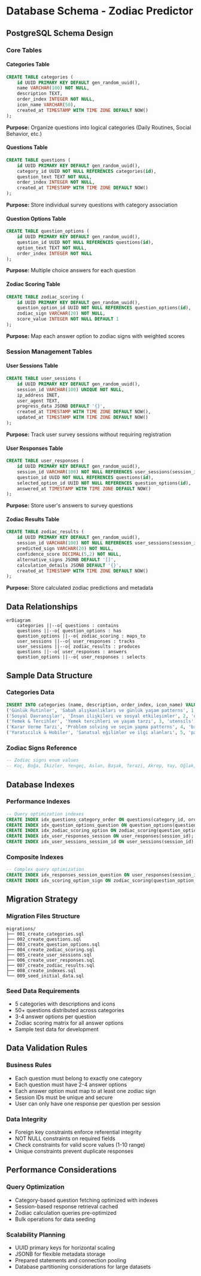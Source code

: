 # Database Schema - Zodiac Predictor

## PostgreSQL Schema Design

### Core Tables

#### Categories Table

```sql
CREATE TABLE categories (
    id UUID PRIMARY KEY DEFAULT gen_random_uuid(),
    name VARCHAR(100) NOT NULL,
    description TEXT,
    order_index INTEGER NOT NULL,
    icon_name VARCHAR(50),
    created_at TIMESTAMP WITH TIME ZONE DEFAULT NOW()
);
```

**Purpose:** Organize questions into logical categories (Daily Routines, Social
Behavior, etc.)

#### Questions Table

```sql
CREATE TABLE questions (
    id UUID PRIMARY KEY DEFAULT gen_random_uuid(),
    category_id UUID NOT NULL REFERENCES categories(id),
    question_text TEXT NOT NULL,
    order_index INTEGER NOT NULL,
    created_at TIMESTAMP WITH TIME ZONE DEFAULT NOW()
);
```

**Purpose:** Store individual survey questions with category association

#### Question Options Table

```sql
CREATE TABLE question_options (
    id UUID PRIMARY KEY DEFAULT gen_random_uuid(),
    question_id UUID NOT NULL REFERENCES questions(id),
    option_text TEXT NOT NULL,
    order_index INTEGER NOT NULL
);
```

**Purpose:** Multiple choice answers for each question

#### Zodiac Scoring Table

```sql
CREATE TABLE zodiac_scoring (
    id UUID PRIMARY KEY DEFAULT gen_random_uuid(),
    question_option_id UUID NOT NULL REFERENCES question_options(id),
    zodiac_sign VARCHAR(20) NOT NULL,
    score_value INTEGER NOT NULL DEFAULT 1
);
```

**Purpose:** Map each answer option to zodiac signs with weighted scores

### Session Management Tables

#### User Sessions Table

```sql
CREATE TABLE user_sessions (
    id UUID PRIMARY KEY DEFAULT gen_random_uuid(),
    session_id VARCHAR(100) UNIQUE NOT NULL,
    ip_address INET,
    user_agent TEXT,
    progress_data JSONB DEFAULT '{}',
    created_at TIMESTAMP WITH TIME ZONE DEFAULT NOW(),
    updated_at TIMESTAMP WITH TIME ZONE DEFAULT NOW()
);
```

**Purpose:** Track user survey sessions without requiring registration

#### User Responses Table

```sql
CREATE TABLE user_responses (
    id UUID PRIMARY KEY DEFAULT gen_random_uuid(),
    session_id VARCHAR(100) NOT NULL REFERENCES user_sessions(session_id),
    question_id UUID NOT NULL REFERENCES questions(id),
    selected_option_id UUID NOT NULL REFERENCES question_options(id),
    answered_at TIMESTAMP WITH TIME ZONE DEFAULT NOW()
);
```

**Purpose:** Store user's answers to survey questions

#### Zodiac Results Table

```sql
CREATE TABLE zodiac_results (
    id UUID PRIMARY KEY DEFAULT gen_random_uuid(),
    session_id VARCHAR(100) NOT NULL REFERENCES user_sessions(session_id),
    predicted_sign VARCHAR(20) NOT NULL,
    confidence_score DECIMAL(5,2) NOT NULL,
    alternative_signs JSONB DEFAULT '[]',
    calculation_details JSONB DEFAULT '{}',
    created_at TIMESTAMP WITH TIME ZONE DEFAULT NOW()
);
```

**Purpose:** Store calculated zodiac predictions and metadata

## Data Relationships

```mermaid
erDiagram
    categories ||--o{ questions : contains
    questions ||--o{ question_options : has
    question_options ||--o{ zodiac_scoring : maps_to
    user_sessions ||--o{ user_responses : tracks
    user_sessions ||--o{ zodiac_results : produces
    questions ||--o{ user_responses : answers
    question_options ||--o{ user_responses : selects
```

## Sample Data Structure

### Categories Data

```sql
INSERT INTO categories (name, description, order_index, icon_name) VALUES
('Günlük Rutinler', 'Sabah alışkanlıkları ve günlük yaşam patterns', 1, 'sunrise'),
('Sosyal Davranışlar', 'İnsan ilişkileri ve sosyal etkileşimler', 2, 'users'),
('Yemek & Tercihler', 'Yemek tercihleri ve yaşam tarzı', 3, 'utensils'),
('Karar Verme Tarzı', 'Problem solving ve seçim yapma patterns', 4, 'brain'),
('Yaratıcılık & Hobiler', 'Sanatsal eğilimler ve ilgi alanları', 5, 'palette');
```

### Zodiac Signs Reference

```sql
-- Zodiac signs enum values
-- Koç, Boğa, İkizler, Yengeç, Aslan, Başak, Terazi, Akrep, Yay, Oğlak, Kova, Balık
```

## Database Indexes

### Performance Indexes

```sql
-- Query optimization indexes
CREATE INDEX idx_questions_category_order ON questions(category_id, order_index);
CREATE INDEX idx_question_options_question ON question_options(question_id, order_index);
CREATE INDEX idx_zodiac_scoring_option ON zodiac_scoring(question_option_id);
CREATE INDEX idx_user_responses_session ON user_responses(session_id);
CREATE INDEX idx_user_sessions_session_id ON user_sessions(session_id);
```

### Composite Indexes

```sql
-- Complex query optimization
CREATE INDEX idx_responses_session_question ON user_responses(session_id, question_id);
CREATE INDEX idx_scoring_option_sign ON zodiac_scoring(question_option_id, zodiac_sign);
```

## Migration Strategy

### Migration Files Structure

```
migrations/
├── 001_create_categories.sql
├── 002_create_questions.sql
├── 003_create_question_options.sql
├── 004_create_zodiac_scoring.sql
├── 005_create_user_sessions.sql
├── 006_create_user_responses.sql
├── 007_create_zodiac_results.sql
├── 008_create_indexes.sql
└── 009_seed_initial_data.sql
```

### Seed Data Requirements

- 5 categories with descriptions and icons
- 50+ questions distributed across categories
- 3-4 answer options per question
- Zodiac scoring matrix for all answer options
- Sample test data for development

## Data Validation Rules

### Business Rules

- Each question must belong to exactly one category
- Each question must have 2-4 answer options
- Each answer option must map to at least one zodiac sign
- Session IDs must be unique and secure
- User can only have one response per question per session

### Data Integrity

- Foreign key constraints enforce referential integrity
- NOT NULL constraints on required fields
- Check constraints for valid score values (1-10 range)
- Unique constraints prevent duplicate responses

## Performance Considerations

### Query Optimization

- Category-based question fetching optimized with indexes
- Session-based response retrieval cached
- Zodiac calculation queries pre-optimized
- Bulk operations for data seeding

### Scalability Planning

- UUID primary keys for horizontal scaling
- JSONB for flexible metadata storage
- Prepared statements and connection pooling
- Database partitioning considerations for large datasets
